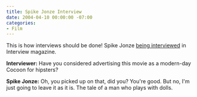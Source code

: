 ```yaml
---
title: Spike Jonze Interview
date: 2004-04-10 00:00:00 -07:00
categories:
- Film
---
```


<p>
This is how interviews should be done! Spike Jonze <a href="http://cooldirectors.imess.net/Spike%20Jonze/Spike%20Jonze_Interview.htm">being interviewed</a> in Interview magazine.
</p>
<p>
<strong>Interviewer:</strong> Have you considered advertising this movie as a modern-day Cocoon for hipsters?
</p>
<p>
<strong>Spike Jonze:</strong> Oh, you picked up on that, did you? You're good. But no, I'm just going to leave it as it is. The tale of a man who plays with dolls.
</p>
